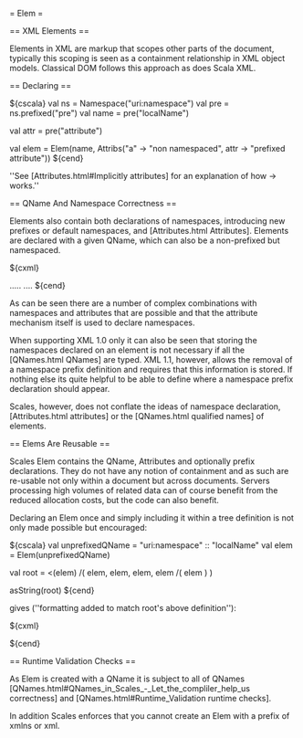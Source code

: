 = Elem =

== XML Elements ==

Elements in XML are markup that scopes other parts of the document, typically this scoping is seen as a containment relationship in XML object models.  Classical DOM follows this approach as does Scala XML.

== Declaring ==

${cscala}
  val ns = Namespace("uri:namespace")
  val pre = ns.prefixed("pre")
  val name = pre("localName")

  val attr = pre("attribute")

  val elem = Elem(name, 
    Attribs("a" -> "non namespaced", 
      attr -> "prefixed attribute"))
${cend}

''See [Attributes.html#Implicitly attributes] for an explanation of how -> works.''

== QName And Namespace Correctness ==

Elements also contain both declarations of namespaces, introducing new prefixes or default namespaces, and [Attributes.html Attributes]. Elements are declared with a given QName, which can also be a non-prefixed but namespaced.

${cxml}
  <!-- this element name has no prefix but a namespace -->
  <elem xmlns="uri:test"> 
    <!-- this element name also has no prefix but a namespace -->
    <child>
      <!-- this element name has no namespace and declares 
           that all child elements, by default, have no namespace -->
      <grandchild xmlns=""> 
      .....
    <!-- this element contains an attribute (without a namespace) 
	 but has its name with a namespace -->
    <child attribute="value">
    ....
    <!-- this element declares a new 
    	 namespace and prefix mapping. -->
    <child xmlns:pre="uri:anotherNamespace">
      <!-- this elements name is prefixed and within a namespace 
	   but the element declares a default namespace. -->
      <pre:grandchild xmlns="">
${cend}

As can be seen there are a number of complex combinations with namespaces and attributes that are possible and that the attribute mechanism itself is used to declare namespaces.

When supporting XML 1.0 only it can also be seen that storing the namespaces declared on an element is not necessary if all the [QNames.html QNames] are typed.  XML 1.1, however, allows the removal of a namespace prefix definition and requires that this information is stored.  If nothing else its quite helpful to be able to define where a namespace prefix declaration should appear.

Scales, however, does not conflate the ideas of namespace declaration, [Attributes.html attributes] or the [QNames.html qualified names] of elements.

== Elems Are Reusable ==

Scales Elem contains the QName, Attributes and optionally prefix declarations.  They do not have any notion of containment and as such are re-usable not only within a document but across documents.  Servers processing high volumes of related data can of course benefit from the reduced allocation costs, but the code can also benefit.

Declaring an Elem once and simply including it within a tree definition is not only made possible but encouraged:

${cscala}
  val unprefixedQName = "uri:namespace" :: "localName"
  val elem = Elem(unprefixedQName)
    
  val root = <(elem) /( 
    elem, elem, elem, 
    elem /( 
      elem 
    )
  )
  
  asString(root)
${cend}

gives (''formatting added to match root's above definition''):

${cxml}
<?xml version="1.0" encoding="UTF-8"?>
<localName xmlns="uri:namespace">
  <localName/><localName/><localName/>
  <localName>
    <localName/>
  </localName>
</localName>
${cend}

== Runtime Validation Checks ==

As Elem is created with a QName it is subject to all of QNames [QNames.html#QNames_in_Scales_-_Let_the_compliler_help_us correctness] and [QNames.html#Runtime_Validation runtime checks].

In addition Scales enforces that you cannot create an Elem with a prefix of xmlns or xml.
